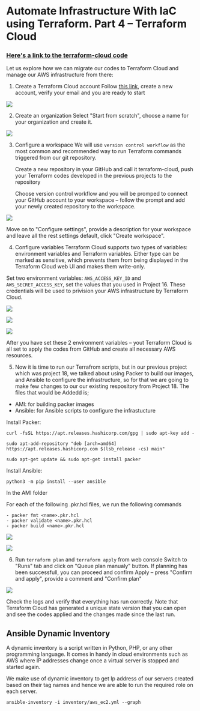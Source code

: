 # Automate Infrastructure With IaC using Terraform. Part 4 – Terraform Cloud
### [Here's a link to the terraform-cloud code](https://github.com/franklinobasy/terraform-cloud.git)

Let us explore how we can migrate our codes to Terraform Cloud and manage our AWS infrastructure from there:

1. Create a Terraform Cloud account
Follow [this link](https://app.terraform.io/signup/account), create a new account, verify your email and you are ready to start

![](images/19-1.png)

2. Create an organization
   Select "Start from scratch", choose a name for your organization and create it.

![](images/19-2.png)

3. Configure a workspace
   We will use `version control workflow` as the most common and recommended way to run Terraform commands triggered from our git repository.

   Create a new repository in your GitHub and call it terraform-cloud, push your Terraform codes developed in the previous projects to the repository

   Choose version control workflow and you will be promped to connect your GitHub account to your workspace – follow the prompt and add your newly created repository to the workspace.

![](images/19-3.png)

Move on to "Configure settings", provide a description for your workspace and leave all the rest settings default, click "Create workspace".

4. Configure variables
   Terraform Cloud supports two types of variables: environment variables and Terraform variables. Either type can be marked as sensitive, which prevents them from being displayed in the Terraform Cloud web UI and makes them write-only.

Set two environment variables: `AWS_ACCESS_KEY_ID` and `AWS_SECRET_ACCESS_KEY`, set the values that you used in Project 16. These credentials will be used to privision your AWS infrastructure by Terraform Cloud.

![](images/19-4a.png)

![](images/19-4b.png)

![](images/19-4c.png)

After you have set these 2 environment variables – yout Terraform Cloud is all set to apply the codes from GitHub and create all necessary AWS resources.

5. Now it is time to run our Terrafrom scripts, but in our previous project which was project 18, we talked about using Packer to build our images, and Ansible to configure the infrastructure, so for that we are going to make few changes to our our existing respository from Project 18.
The files that would be Addedd is;

- AMI: for building packer images
- Ansible: for Ansible scripts to configure the infrastucture

Install Packer:
```
curl -fsSL https://apt.releases.hashicorp.com/gpg | sudo apt-key add -

sudo apt-add-repository "deb [arch=amd64] https://apt.releases.hashicorp.com $(lsb_release -cs) main"

sudo apt-get update && sudo apt-get install packer
```

Install Ansible:
```
python3 -m pip install --user ansible
```

In the AMI folder

For each of the following .pkr.hcl files, we run the following commands

```
- packer fmt <name>.pkr.hcl
- packer validate <name>.pkr.hcl
- packer build <name>.pkr.hcl
```

![](images/19-5a.png)

![](images/19-5b.png)

6. Run `terraform plan` and `terraform apply` from web console
Switch to "Runs" tab and click on "Queue plan manualy" button. If planning has been successfull, you can proceed and confirm Apply – press "Confirm and apply", provide a comment and "Confirm plan"

![](images/19-6.png)

Check the logs and verify that everything has run correctly. Note that Terraform Cloud has generated a unique state version that you can open and see the codes applied and the changes made since the last run.


## Ansible Dynamic Inventory
A dynamic inventory is a script written in Python, PHP, or any other programming language. It comes in handy in cloud environments such as AWS where IP addresses change once a virtual server is stopped and started again.

We make use of dynamic inventory to get Ip address of our servers created based on their tag names and hence we are able to run the required role on each server.

```
ansible-inventory -i inventory/aws_ec2.yml --graph
```